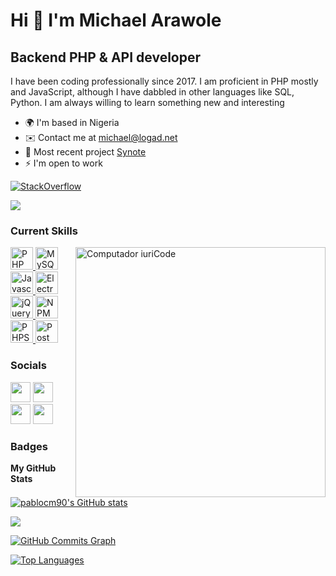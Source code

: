 Hi 👋 I'm Michael Arawole
===================================

Backend PHP & API developer
------------------------

I have been coding professionally since 2017. I am proficient in PHP mostly and JavaScript, although I have dabbled in other languages like SQL, Python. I am always willing to learn something new and interesting

* 🌍  I'm based in Nigeria
* ✉️  Contact me at [michael@logad.net](mailto:michael@logad.net)
* 🚀  Most recent project [Synote](https://github.com/michael-arawole/synote)
* ⚡  I'm open to work

[![StackOverflow](https://stackoverflow-badge.herokuapp.com/api/StackOverflowBadge/12902649)](https://stackoverflow.com/users/12902649/michael)

<a href="https://www.twitter.com/michaelarawole" target="_blank" rel="noreferrer"><img
src="https://img.shields.io/twitter/follow/michaelarawole?logo=twitter&style=for-the-badge&color=22c55e&labelColor=1c1917"
/></a>

### Current Skills

<img src="https://raw.githubusercontent.com/MicaelliMedeiros/micaellimedeiros/master/image/computer-illustration.png" min-width="400px" max-width="400px" width="400px" align="right" alt="Computador iuriCode">

<p align="left">
	<a href="https://www.php.net" target="_blank" rel="noreferrer">
		<img src="https://cdn.jsdelivr.net/gh/devicons/devicon/icons/php/php-original.svg" width="36" height="36" alt="PHP" />
	</a>
	<a href="https://www.mysql.com/" target="_blank" rel="noreferrer">
		<img src="https://cdn.jsdelivr.net/gh/devicons/devicon/icons/mysql/mysql-original.svg" width="36" height="36" alt="MySQL" />
	</a>
	<a href="https://developer.mozilla.org/en-US/docs/Web/JavaScript" target="_blank" rel="noreferrer">
		<img src="https://cdn.jsdelivr.net/gh/devicons/devicon/icons/javascript/javascript-original.svg" width="36" height="36" alt="Javascript" />
	</a>
	<a href="https://www.electronjs.org" target="_blank" rel="noreferrer">
		<img src="https://cdn.jsdelivr.net/gh/devicons/devicon/icons/electron/electron-original.svg" width="36" height="36" alt="Electron JS" />
	</a>
	<a href="https://jquery.com" target="_blank" rel="noreferrer">
		<img src="https://cdn.jsdelivr.net/gh/devicons/devicon/icons/jquery/jquery-original-wordmark.svg" width="36" height="36" alt="jQuery" />
	</a>
	<a href="https://www.npmjs.com" target="_blank" rel="noreferrer">
		<img src="https://cdn.jsdelivr.net/gh/devicons/devicon/icons/npm/npm-original-wordmark.svg" width="36" height="36" alt="NPM" />
	</a>
	<a href="https://www.jetbrains.com/phpstorm/" target="_blank" rel="noreferrer">
		<img src="https://cdn.jsdelivr.net/gh/devicons/devicon/icons/phpstorm/phpstorm-original-wordmark.svg" width="36" height="36" alt="PHPStorm" />
	</a>
	<a href="https://www.postman.com" target="_blank" rel="noreferrer">
		<img src="https://user-images.githubusercontent.com/7853266/44114706-9c72dd08-9fd1-11e8-8d9d-6d9d651c75ad.png" width="36" height="36" alt="Postman" />
	</a>
</p>


### Socials

<p align="left">
	<a href="https://www.github.com/michael-arawole" target="_blank" rel="noreferrer"><img src="https://raw.githubusercontent.com/danielcranney/readme-generator/main/public/icons/socials/github.svg" width="32" height="32" /></a>
	<a href="http://www.instagram.com/michaelthedev" target="_blank" rel="noreferrer"><img src="https://raw.githubusercontent.com/danielcranney/readme-generator/main/public/icons/socials/instagram.svg" width="32" height="32" /></a>
	<a href="https://www.linkedin.com/in/michaelarawole" target="_blank" rel="noreferrer"><img src="https://raw.githubusercontent.com/danielcranney/readme-generator/main/public/icons/socials/linkedin.svg" width="32" height="32" /></a>
	<a href="https://www.twitter.com/michaelarawole" target="_blank" rel="noreferrer"><img src="https://raw.githubusercontent.com/danielcranney/readme-generator/main/public/icons/socials/twitter.svg" width="32" height="32" /></a>
</p>

### Badges

<b>My GitHub Stats</b>

<a href="http://www.github.com/michael-arawole"><img src="https://github-readme-stats.vercel.app/api?username=michael-arawole&show_icons=true&hide=&count_private=true&title_color=14b8a6&text_color=ffffff&icon_color=22c55e&bg_color=1c1917&hide_border=true&show_icons=true" alt="pablocm90's GitHub stats" /></a>

<a href="http://www.github.com/michael-arawole"><img src="https://github-readme-streak-stats.herokuapp.com/?user=michael-arawole&stroke=ffffff&background=1c1917&ring=14b8a6&fire=14b8a6&currStreakNum=ffffff&currStreakLabel=14b8a6&sideNums=ffffff&sideLabels=ffffff&dates=ffffff&hide_border=true" /></a>

<a href="http://www.github.com/michael-arawole"><img src="https://activity-graph.herokuapp.com/graph?username=michael-arawole&bg_color=1c1917&color=ffffff&line=22c55e&point=ffffff&area_color=1c1917&area=true&hide_border=true&custom_title=GitHub%20Commits%20Graph" alt="GitHub Commits Graph" /></a>

<a href="https://github.com/michael-arawole" align="left"><img src="https://github-readme-stats.vercel.app/api/top-langs/?username=michael-arawole&langs_count=10&title_color=3382ed&text_color=ffffff&icon_color=3382ed&bg_color=1c1917&count_private=true&hide_border=true&locale=en&custom_title=Top%20%Languages" alt="Top Languages" /></a>
